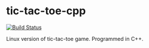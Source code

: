 # tic-tac-toe-cpp
[![Build Status](https://travis-ci.org/danielkrupinski/tic-tac-toe-cpp.svg?branch=master)](https://travis-ci.org/danielkrupinski/tic-tac-toe-cpp)

Linux version of tic-tac-toe game. Programmed in C++.
